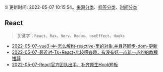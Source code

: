 :alarm_clock: 更新时间: 2022-05-07 10:15:54。[来源分类](../README.md)、[标签分类](../TAGS.md)、[时间分类](../TIMELINE.md)

## React


> 关键字：`React`、`Rax`、`Nerv`、`Redux`、`useEffect`、`Hooks`



- [2022-05-07-vue3-中-怎么解构-reactive-里的对象,并且还同步-dom-更新](https://www.v2ex.com/t/851397) 
- [2022-05-07-最近对-Ts+React-比较感兴趣，有没有好一点新一点的的教程推荐](https://www.v2ex.com/t/851392) 
- [2022-05-07-React官方团队出手，补齐原生Hook短板](https://toutiao.io/k/jvxjgvd) 
